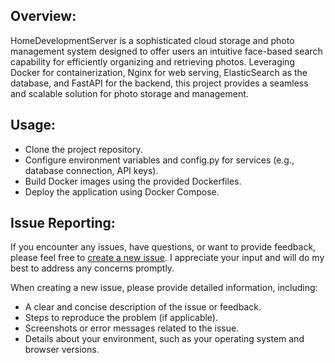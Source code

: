 ## Overview:

HomeDevelopmentServer is a sophisticated cloud storage and photo management 
system designed to offer users an intuitive face-based search capability 
for efficiently organizing and retrieving photos. Leveraging Docker for 
containerization, Nginx for web serving, ElasticSearch as the database, 
and FastAPI for the backend, this project provides a seamless and scalable 
solution for photo storage and management.

## Usage:
- Clone the project repository.
- Configure environment variables and config.py for services (e.g., database connection, API keys).
- Build Docker images using the provided Dockerfiles.
- Deploy the application using Docker Compose.


## Issue Reporting:

If you encounter any issues, have questions, or want to provide feedback, 
please feel free to [create a new issue](https://github.com/NikhilJeikar/Development-Server/issues). 
I appreciate your input and will do my best to address any concerns promptly.

When creating a new issue, please provide detailed information, including:

- A clear and concise description of the issue or feedback.
- Steps to reproduce the problem (if applicable).
- Screenshots or error messages related to the issue.
- Details about your environment, such as your operating system and browser versions.
